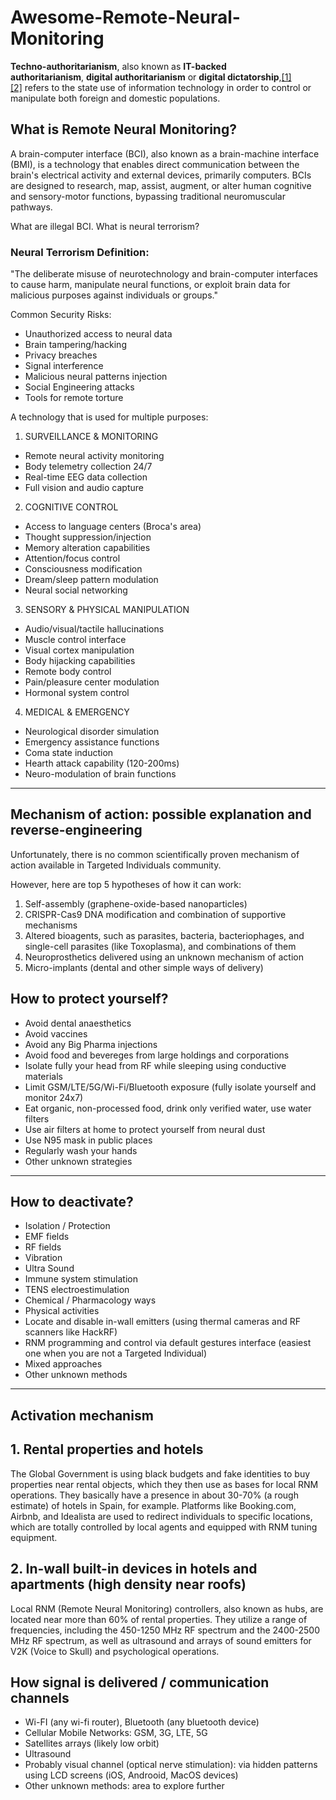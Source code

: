 # Awesome-Remote-Neural-Monitoring

**Techno-authoritarianism**, also known as **IT-backed authoritarianism**, **digital authoritarianism** or **digital dictatorship**,[[1]](https://en.wikipedia.org/wiki/Techno-authoritarianism#cite_note-1)[[2]](https://en.wikipedia.org/wiki/Techno-authoritarianism#cite_note-:1-2) refers to the state use of information technology in order to control or manipulate both foreign and domestic populations.

## What is Remote Neural Monitoring?

A brain-computer interface (BCI), also known as a brain-machine interface (BMI), is a technology that enables direct communication between the brain's electrical activity and external devices, primarily computers. BCIs are designed to research, map, assist, augment, or alter human cognitive and sensory-motor functions, bypassing traditional neuromuscular pathways.

What are illegal BCI. What is neural terrorism?

### Neural Terrorism Definition:
"The deliberate misuse of neurotechnology and brain-computer interfaces to cause harm, manipulate neural functions, or exploit brain data for malicious purposes against individuals or groups."

Common Security Risks:
- Unauthorized access to neural data
- Brain tampering/hacking 
- Privacy breaches
- Signal interference
- Malicious neural patterns injection
- Social Engineering attacks
- Tools for remote torture


A technology that is used for multiple purposes:

1. SURVEILLANCE & MONITORING
- Remote neural activity monitoring
- Body telemetry collection 24/7
- Real-time EEG data collection
- Full vision and audio capture

2. COGNITIVE CONTROL
- Access to language centers (Broca's area)
- Thought suppression/injection
- Memory alteration capabilities 
- Attention/focus control
- Consciousness modification
- Dream/sleep pattern modulation
- Neural social networking

3. SENSORY & PHYSICAL MANIPULATION 
- Audio/visual/tactile hallucinations
- Muscle control interface
- Visual cortex manipulation
- Body hijacking capabilities
- Remote body control
- Pain/pleasure center modulation
- Hormonal system control

4. MEDICAL & EMERGENCY
- Neurological disorder simulation
- Emergency assistance functions
- Coma state induction
- Hearth attack capability (120-200ms)
- Neuro-modulation of brain functions

--------


## Mechanism of action: possible explanation and reverse-engineering

Unfortunately, there is no common scientifically proven mechanism of action available in Targeted Individuals community.

However, here are top 5 hypotheses of how it can work:

1. Self-assembly (graphene-oxide-based nanoparticles)
2. CRISPR-Cas9 DNA modification and combination of supportive mechanisms
3. Altered bioagents, such as parasites, bacteria, bacteriophages, and single-cell parasites (like Toxoplasma), and combinations of them
4. Neuroprosthetics delivered using an unknown mechanism of action
5. Micro-implants (dental and other simple ways of delivery)

## How to protect yourself?

- Avoid dental anaesthetics
- Avoid vaccines
- Avoid any Big Pharma injections
- Avoid food and bevereges from large holdings and corporations
- Isolate fully your head from RF while sleeping using conductive materials
- Limit GSM/LTE/5G/Wi-Fi/Bluetooth exposure (fully isolate yourself and monitor 24x7)
- Eat organic, non-processed food, drink only verified water, use water filters
- Use air filters at home to protect yourself from neural dust
- Use N95 mask in public places
- Regularly wash your hands
- Other unknown strategies

--------

## How to deactivate? 

- Isolation / Protection
- EMF fields
- RF fields
- Vibration
- Ultra Sound
- Immune system stimulation
- TENS electroestimulation
- Chemical / Pharmacology ways
- Physical activities
- Locate and disable in-wall emitters (using thermal cameras and RF scanners like HackRF)
- RNM programming and control via default gestures interface (easiest one when you are not a Targeted Individual)
- Mixed approaches
- Other unknown methods

--------

## Activation mechanism

## 1. Rental properties and hotels

The Global Government is using black budgets and fake identities to buy properties near rental objects, which they then use as bases for local RNM operations. 
They basically have a presence in about 30-70% (a rough estimate) of hotels in Spain, for example. 
Platforms like Booking.com, Airbnb, and Idealista are used to redirect individuals to specific locations, which are totally controlled by local agents and equipped with RNM tuning equipment.

## 2. In-wall built-in devices in hotels and apartments (high density near roofs)

Local RNM (Remote Neural Monitoring) controllers, also known as hubs, are located near more than 60% of rental properties. They utilize a range of frequencies, including the 450-1250 MHz RF spectrum and the 2400-2500 MHz RF spectrum, as well as ultrasound and arrays of sound emitters for V2K (Voice to Skull) and psychological operations.

## How signal is delivered / communication channels

- Wi-FI (any wi-fi router), Bluetooth (any bluetooth device)
- Cellular Mobile Networks: GSM, 3G, LTE, 5G
- Satellites arrays (likely low orbit)
- Ultrasound
- Probably visual channel (optical nerve stimulation): via hidden patterns using LCD screens (iOS, Androoid, MacOS devices)
- Other unknown methods: area to explore further

